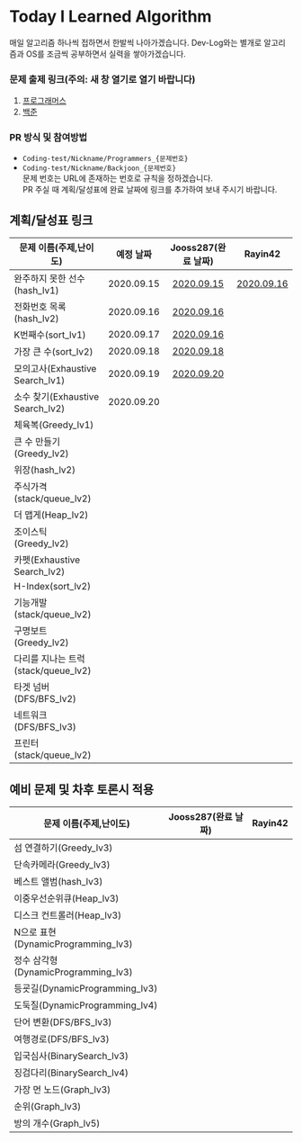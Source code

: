 # Today I Learned Algorithm
매일 알고리즘 하나씩 접하면서 한발씩 나아가겠습니다. Dev-Log와는 별개로 알고리즘과 OS를 조금씩 공부하면서 실력을 쌓아가겠습니다.

### 문제 출제 링크(주의: 새 창 열기로 열기 바랍니다)
1. [프로그래머스](https://programmers.co.kr/learn/challenges)
2. [백준](https://www.acmicpc.net/problemset)

### PR 방식 및 참여방법
* ```Coding-test/Nickname/Programmers_{문제번호}```  
* ```Coding-test/Nickname/Backjoon_{문제번호}```  
문제 번호는 URL에 존재하는 번호로 규칙을 정하겠습니다.  
PR 주실 때 계획/달성표에 완료 날짜에 링크를 추가하여 보내 주시기 바랍니다.

## 계획/달성표 링크

문제 이름(주제,난이도) | 예정 날짜 | Jooss287(완료 날짜) | Rayin42 |
--- | :---: | :---: | :---: |
완주하지 못한 선수(hash_lv1) | 2020.09.15 | [2020.09.15](Coding-test/Jooss287/programmers_42576.md) | [2020.09.16](Coding-test/Rayin42/programmers_42576.md)
전화번호 목록(hash_lv2) | 2020.09.16 | [2020.09.16](Coding-test/Jooss287/programmers_42577.md)
K번째수(sort_lv1) | 2020.09.17 | [2020.09.16](Coding-test/Jooss287/programmers_42748.md)
가장 큰 수(sort_lv2) | 2020.09.18 | [2020.09.18](Coding-test/Jooss287/programmers_42746.md)
모의고사(Exhaustive Search_lv1) | 2020.09.19 | [2020.09.20](Coding-test/Jooss287/prograamers_42840)
소수 찾기(Exhaustive Search_lv2) | 2020.09.20
체육복(Greedy_lv1) | 
큰 수 만들기(Greedy_lv2) | 
위장(hash_lv2) | 
주식가격(stack/queue_lv2) | 
더 맵게(Heap_lv2) | 
조이스틱(Greedy_lv2) | 
카펫(Exhaustive Search_lv2) | 
H-Index(sort_lv2) | 
기능개발(stack/queue_lv2) | 
구명보트(Greedy_lv2) | 
다리를 지나는 트럭(stack/queue_lv2) | 
타겟 넘버(DFS/BFS_lv2) | 
네트워크(DFS/BFS_lv3) | 
프린터(stack/queue_lv2) | 

## 예비 문제 및 차후 토론시 적용
문제 이름(주제,난이도) | Jooss287(완료 날짜) | Rayin42 |
--- | :---: | :---: |
섬 연결하기(Greedy_lv3) | 
단속카메라(Greedy_lv3) | 
베스트 앨범(hash_lv3) | 
이중우선순위큐(Heap_lv3) | 
디스크 컨트롤러(Heap_lv3) | 
N으로 표현(DynamicProgramming_lv3) | 
정수 삼각형(DynamicProgramming_lv3) | 
등굣길(DynamicProgramming_lv3) | 
도둑질(DynamicProgramming_lv4) | 
단어 변환(DFS/BFS_lv3) | 
여행경로(DFS/BFS_lv3) | 
입국심사(BinarySearch_lv3) | 
징검다리(BinarySearch_lv4) | 
가장 먼 노드(Graph_lv3) | 
순위(Graph_lv3) | 
방의 개수(Graph_lv5) | 
